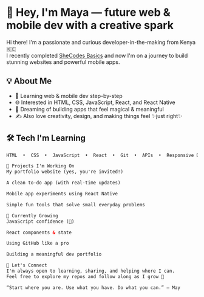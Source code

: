 # 🌟 Hey, I'm Maya — future web & mobile dev with a creative spark

Hi there! I'm a passionate and curious developer-in-the-making from Kenya 🇰🇪  
I recently completed [SheCodes Basics](https://www.shecodes.io/) and now I'm on a journey to build stunning websites and powerful mobile apps.

## 💡 About Me
- 🧠 Learning web & mobile dev step-by-step
- 🌐 Interested in HTML, CSS, JavaScript, React, and React Native
- 📱 Dreaming of building apps that feel magical & meaningful
- ✍️ Also love creativity, design, and making things feel ✨just right✨

## 🛠️ Tech I'm Learning
```html
HTML  •  CSS  •  JavaScript  •  React  •  Git  •  APIs  •  Responsive Design

🔨 Projects I'm Working On
My portfolio website (yes, you're invited!)

A clean to-do app (with real-time updates)

Mobile app experiments using React Native

Simple fun tools that solve small everyday problems

🌱 Currently Growing
JavaScript confidence (💪)

React components & state

Using GitHub like a pro

Building a meaningful dev portfolio

💬 Let's Connect
I'm always open to learning, sharing, and helping where I can.
Feel free to explore my repos and follow along as I grow 🌱

“Start where you are. Use what you have. Do what you can.” — May
